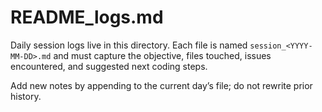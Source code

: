# README_logs.md

Daily session logs live in this directory. Each file is named `session_<YYYY-MM-DD>.md` and must capture the objective, files touched, issues encountered, and suggested next coding steps.

Add new notes by appending to the current day’s file; do not rewrite prior history.
